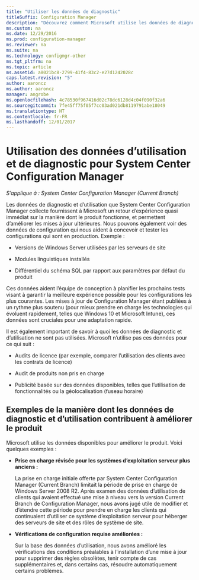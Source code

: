 ```yaml
---
title: "Utiliser les données de diagnostic"
titleSuffix: Configuration Manager
description: "Découvrez comment Microsoft utilise les données de diagnostic et d’utilisation collectées par System Center Configuration Manager."
ms.custom: na
ms.date: 12/29/2016
ms.prod: configuration-manager
ms.reviewer: na
ms.suite: na
ms.technology: configmgr-other
ms.tgt_pltfrm: na
ms.topic: article
ms.assetid: a8021bc8-2799-41f4-83c2-e27d1242028c
caps.latest.revision: "5"
author: aaroncz
ms.author: aaroncz
manager: angrobe
ms.openlocfilehash: 4c78530f967416d02c78dc6128d4c04f090f32a6
ms.sourcegitcommit: 7fe45ff75f05f7cc03ad021db8119791abe18049
ms.translationtype: HT
ms.contentlocale: fr-FR
ms.lasthandoff: 12/01/2017
---
```

# <a name="how-diagnostics-and-usage-data-is-used-for-system-center-configuration-manager"></a>Utilisation des données d’utilisation et de diagnostic pour System Center Configuration Manager

*S’applique à : System Center Configuration Manager (Current Branch)*

Les données de diagnostic et d’utilisation que System Center Configuration Manager collecte fournissent à Microsoft un retour d’expérience quasi immédiat sur la manière dont le produit fonctionne, et permettent d’améliorer les mises à jour ultérieures. Nous pouvons également voir des données de configuration qui nous aident à concevoir et tester les configurations qui sont en production. Exemple :  

-   Versions de Windows Server utilisées par les serveurs de site  

-   Modules linguistiques installés  

-   Différentiel du schéma SQL par rapport aux paramètres par défaut du produit  

Ces données aident l’équipe de conception à planifier les prochains tests visant à garantir la meilleure expérience possible pour les configurations les plus courantes. Les mises à jour de Configuration Manager étant publiées à un rythme plus soutenu (pour mieux prendre en charge les technologies qui évoluent rapidement, telles que Windows 10 et Microsoft Intune), ces données sont cruciales pour une adaptation rapide.  

Il est également important de savoir à quoi les données de diagnostic et d’utilisation ne sont pas utilisées. Microsoft n’utilise pas ces données pour ce qui suit :  

-   Audits de licence (par exemple, comparer l’utilisation des clients avec les contrats de licence)  

-   Audit de produits non pris en charge  

-   Publicité basée sur des données disponibles, telles que l’utilisation de fonctionnalités ou la géolocalisation (fuseau horaire)  

##  <a name="bkmk_improve"></a> Exemples de la manière dont les données de diagnostic et d’utilisation contribuent à améliorer le produit  
Microsoft utilise les données disponibles pour améliorer le produit. Voici quelques exemples :  

-   **Prise en charge révisée pour les systèmes d’exploitation serveur plus anciens :**  

     La prise en charge initiale offerte par System Center Configuration Manager (Current Branch) limitait la période de prise en charge de Windows Server 2008 R2. Après examen des données d’utilisation de clients qui avaient effectué une mise à niveau vers la version Current Branch de Configuration Manager, nous avons jugé utile de modifier et d’étendre cette période pour prendre en charge les clients qui continuaient d’utiliser ce système d’exploitation serveur pour héberger des serveurs de site et des rôles de système de site.  

-   **Vérifications de configuration requise améliorées :**  

     Sur la base des données d’utilisation, nous avons amélioré les vérifications des conditions préalables à l’installation d’une mise à jour pour supprimer des règles obsolètes, tenir compte de cas supplémentaires et, dans certains cas, résoudre automatiquement certains problèmes.  
